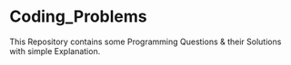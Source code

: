 # Coding_Problems
This Repository contains some Programming Questions & their Solutions with simple Explanation.
